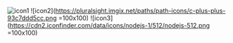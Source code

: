 


![icon1](https://cdn-images-1.medium.com/max/1200/1*0ei2MOQxAzF7krm-v60wnQ.jpeg)
![icon2](https://pluralsight.imgix.net/paths/path-icons/c-plus-plus-93c7ddd5cc.png =100x100)
![icon3](https://cdn2.iconfinder.com/data/icons/nodejs-1/512/nodejs-512.png =100x100)


